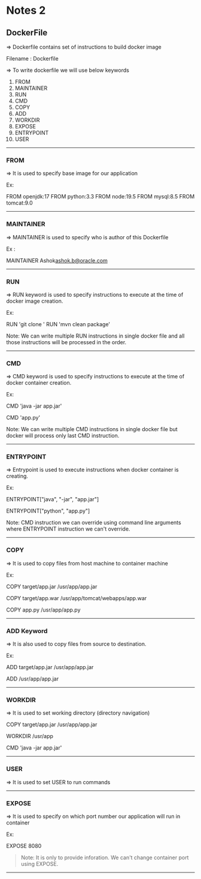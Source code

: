 # Notes 2
## DockerFile

=> Dockerfile contains set of instructions to build docker image

Filename : Dockerfile

=> To write dockerfile we will use below keywords

1) FROM
2) MAINTAINER
3) RUN
4) CMD
5) COPY
6) ADD
7) WORKDIR
8) EXPOSE
9) ENTRYPOINT
10) USER

---
	
### FROM


=> It is used to specify base image for our application

Ex: 

FROM openjdk:17
FROM python:3.3
FROM node:19.5
FROM mysql:8.5
FROM tomcat:9.0

---

### MAINTAINER


=> MAINTAINER is used to specify who is author of this Dockerfile

Ex :

MAINTAINER Ashok<ashok.b@oracle.com>

---

### RUN 


=> RUN keyword is used to specify instructions to execute at the time of docker image creation.

Ex:

RUN 'git clone <url>'
RUN 'mvn clean package'

Note: We can write multiple RUN instructions in single docker file and all those instructions will be processed in the order.

---

### CMD


=> CMD keyword is used to specify instructions to execute at the time of docker container creation.

Ex:

CMD 'java -jar app.jar'

CMD 'app.py'

Note: We can write multiple CMD instructions in single docker file but docker will process only last CMD instruction.

---

### ENTRYPOINT


=> Entrypoint is used to execute instructions when docker container is creating.

Ex: 

ENTRYPOINT["java", "-jar", "app.jar"]

ENTRYPOINT["python", "app.py"]

Note: CMD instruction we can override using command line arguments where ENTRYPOINT instruction we can't override.

---

### COPY


=> It is used to copy files from host machine to container machine

Ex:

COPY target/app.jar  /usr/app/app.jar

COPY target/app.war  /usr/app/tomcat/webapps/app.war

COPY app.py /usr/app/app.py

---

### ADD Keyword


=> It is also used to copy files from source to destination.

Ex:

ADD target/app.jar  /usr/app/app.jar

ADD <http-url>  /usr/app/app.jar

---

### WORKDIR


=> It is used to set working directory (directory navigation)

COPY target/app.jar  /usr/app/app.jar

WORKDIR /usr/app

CMD 'java -jar app.jar'

---

### USER


=> It is used to set USER to run commands

---

### EXPOSE


=> It is used to specify on which port number our application will run in container

Ex:

EXPOSE 8080

>Note: It is only to provide inforation. We can't change container port using EXPOSE.

---
